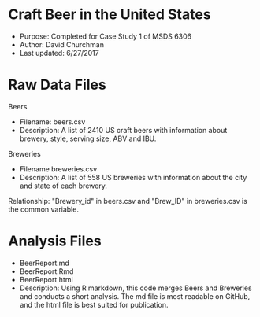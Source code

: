# Craft Beer in the United States
* Purpose: Completed for Case Study 1 of MSDS 6306 
* Author: David Churchman
* Last updated: 6/27/2017

# Raw Data Files
Beers
* Filename: beers.csv
* Description: A list of 2410 US craft beers with information about brewery, style, serving size, ABV and IBU. 

Breweries
* Filename breweries.csv
* Description: A list of 558 US breweries with information about the city and state of each brewery.

Relationship: "Brewery_id" in beers.csv and "Brew_ID" in breweries.csv is the common variable.

# Analysis Files
* BeerReport.md
* BeerReport.Rmd
* BeerReport.html
* Description: Using R markdown, this code merges Beers and Breweries and conducts a short analysis.  The md file is most readable on GitHub, and the html file is best suited for publication.


